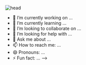 ![head](https://capsule-render.vercel.app/api?type=egg&height=300&color=gradient&text=Sarah's%20Guithub&fontSize=70&desc=ENGLISH%20%20%20and%20TECHEDUCATION&descAlign=52&descAlignY=54&fontAlign=51&fontAlignY=35&animation=twinkling)





- 🔭 I’m currently working on ...
- 🌱 I’m currently learning ...
- 👯 I’m looking to collaborate on ...
- 🤔 I’m looking for help with ...
- 💬 Ask me about ...
- 📫 How to reach me: ...
- 😄 Pronouns: ...
- ⚡ Fun fact: ...
-->
